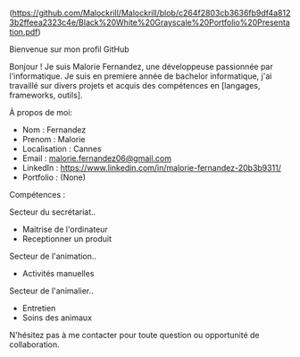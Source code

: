 (https://github.com/Malockrill/Malockrill/blob/c264f2803cb3636fb9df4a8123b2ffeea2323c4e/Black%20White%20Grayscale%20Portfolio%20Presentation.pdf)

Bienvenue sur mon profil GitHub


Bonjour ! Je suis Malorie Fernandez, une développeuse passionnée par l'informatique. 
Je suis en premiere année de bachelor informatique, j'ai travaillé sur divers projets et acquis des compétences en [langages, frameworks, outils].

 À propos de moi:

- Nom : Fernandez
- Prenom : Malorie
- Localisation : Cannes
- Email : malorie.fernandez06@gmail.com
- LinkedIn : https://www.linkedin.com/in/malorie-fernandez-20b3b9311/
- Portfolio : (None)

Compétences :

Secteur du secrétariat..
- Maitrise de l'ordinateur
- Receptionner un produit

Secteur de l'animation..
- Activités manuelles

Secteur de l'animalier..
- Entretien
- Soins des animaux




N'hésitez pas à me contacter pour toute question ou opportunité de collaboration.

